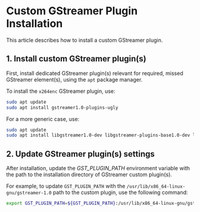 # Custom GStreamer Plugin Installation

This article describes how to install a custom GStreamer plugin.

## 1. Install custom GStreamer plugin(s)

First, install dedicated GStreamer plugin(s) relevant for required,
missed GStreamer element(s), using the `apt` package manager.

To install the `x264enc` GStreamer plugin, use:

```bash
sudo apt update
sudo apt install gstreamer1.0-plugins-ugly
```

For a more generic case, use:

```bash
sudo apt update
sudo apt install libgstreamer1.0-dev libgstreamer-plugins-base1.0-dev libgstreamer-plugins-bad1.0-dev gstreamer1.0-plugins-base gstreamer1.0-plugins-good gstreamer1.0-plugins-bad gstreamer1.0-plugins-ugly gstreamer1.0-libav gstreamer1.0-tools gstreamer1.0-x gstreamer1.0-alsa gstreamer1.0-gl gstreamer1.0-gtk3 gstreamer1.0-qt5 gstreamer1.0-pulseaudio
```

## 2. Update GStreamer plugin(s) settings

After installation, update the *GST_PLUGIN_PATH* environment variable
with the path to the installation directory of GStreamer custom plugin(s).

For example, to update `GST_PLUGIN_PATH` with the `/usr/lib/x86_64-linux-gnu/gstreamer-1.0`
path to the custom plugin, use the following command:

```bash
export GST_PLUGIN_PATH=${GST_PLUGIN_PATH}:/usr/lib/x86_64-linux-gnu/gstreamer-1.0
```
